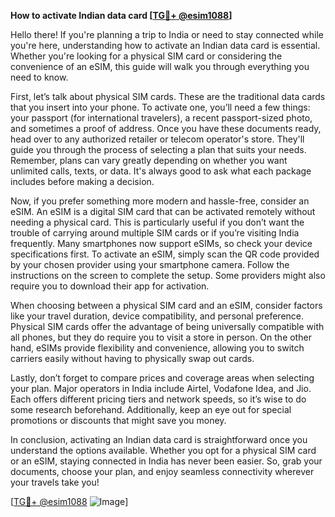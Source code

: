 **How to activate Indian data card [[TG💪+ @esim1088](https://t.me/s/esim1088)]**

Hello there! If you're planning a trip to India or need to stay connected while you're here, understanding how to activate an Indian data card is essential. Whether you're looking for a physical SIM card or considering the convenience of an eSIM, this guide will walk you through everything you need to know.

First, let’s talk about physical SIM cards. These are the traditional data cards that you insert into your phone. To activate one, you’ll need a few things: your passport (for international travelers), a recent passport-sized photo, and sometimes a proof of address. Once you have these documents ready, head over to any authorized retailer or telecom operator's store. They'll guide you through the process of selecting a plan that suits your needs. Remember, plans can vary greatly depending on whether you want unlimited calls, texts, or data. It's always good to ask what each package includes before making a decision.

Now, if you prefer something more modern and hassle-free, consider an eSIM. An eSIM is a digital SIM card that can be activated remotely without needing a physical card. This is particularly useful if you don’t want the trouble of carrying around multiple SIM cards or if you’re visiting India frequently. Many smartphones now support eSIMs, so check your device specifications first. To activate an eSIM, simply scan the QR code provided by your chosen provider using your smartphone camera. Follow the instructions on the screen to complete the setup. Some providers might also require you to download their app for activation.

When choosing between a physical SIM card and an eSIM, consider factors like your travel duration, device compatibility, and personal preference. Physical SIM cards offer the advantage of being universally compatible with all phones, but they do require you to visit a store in person. On the other hand, eSIMs provide flexibility and convenience, allowing you to switch carriers easily without having to physically swap out cards.

Lastly, don’t forget to compare prices and coverage areas when selecting your plan. Major operators in India include Airtel, Vodafone Idea, and Jio. Each offers different pricing tiers and network speeds, so it’s wise to do some research beforehand. Additionally, keep an eye out for special promotions or discounts that might save you money.

In conclusion, activating an Indian data card is straightforward once you understand the options available. Whether you opt for a physical SIM card or an eSIM, staying connected in India has never been easier. So, grab your documents, choose your plan, and enjoy seamless connectivity wherever your travels take you!

[[TG💪+ @esim1088](https://t.me/s/esim1088) ![Image](https://i.postimg.cc/Y0z9fWf4/image.png)]